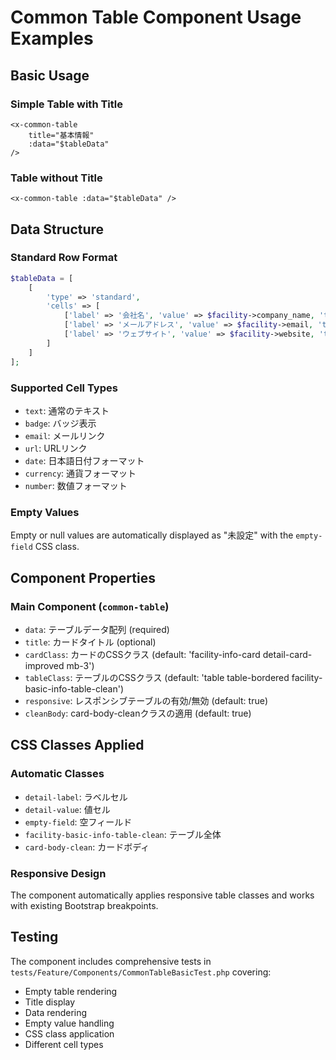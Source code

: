 # Common Table Component Usage Examples

## Basic Usage

### Simple Table with Title
```blade
<x-common-table 
    title="基本情報" 
    :data="$tableData" 
/>
```

### Table without Title
```blade
<x-common-table :data="$tableData" />
```

## Data Structure

### Standard Row Format
```php
$tableData = [
    [
        'type' => 'standard',
        'cells' => [
            ['label' => '会社名', 'value' => $facility->company_name, 'type' => 'text'],
            ['label' => 'メールアドレス', 'value' => $facility->email, 'type' => 'email'],
            ['label' => 'ウェブサイト', 'value' => $facility->website, 'type' => 'url'],
        ]
    ]
];
```

### Supported Cell Types
- `text`: 通常のテキスト
- `badge`: バッジ表示
- `email`: メールリンク
- `url`: URLリンク
- `date`: 日本語日付フォーマット
- `currency`: 通貨フォーマット
- `number`: 数値フォーマット

### Empty Values
Empty or null values are automatically displayed as "未設定" with the `empty-field` CSS class.

## Component Properties

### Main Component (`common-table`)
- `data`: テーブルデータ配列 (required)
- `title`: カードタイトル (optional)
- `cardClass`: カードのCSSクラス (default: 'facility-info-card detail-card-improved mb-3')
- `tableClass`: テーブルのCSSクラス (default: 'table table-bordered facility-basic-info-table-clean')
- `responsive`: レスポンシブテーブルの有効/無効 (default: true)
- `cleanBody`: card-body-cleanクラスの適用 (default: true)

## CSS Classes Applied

### Automatic Classes
- `detail-label`: ラベルセル
- `detail-value`: 値セル
- `empty-field`: 空フィールド
- `facility-basic-info-table-clean`: テーブル全体
- `card-body-clean`: カードボディ

### Responsive Design
The component automatically applies responsive table classes and works with existing Bootstrap breakpoints.

## Testing

The component includes comprehensive tests in `tests/Feature/Components/CommonTableBasicTest.php` covering:
- Empty table rendering
- Title display
- Data rendering
- Empty value handling
- CSS class application
- Different cell types
